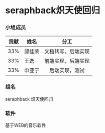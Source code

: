 # seraphback炽天使回归

### 小组成员

| 贡献 | 姓名   |        分工        |
| ---- | ------ | :----------------: |
| 33%  | 邱佳荣 | 文档转写，后端实现 |
| 33%  | 王逸   | 前端实现，后端实现 |
| 33%  | 申亚宁 |   后端实现，测试   |

### 组名

seraphback 炽天使回归

### 软件

基于WEB的音乐软件